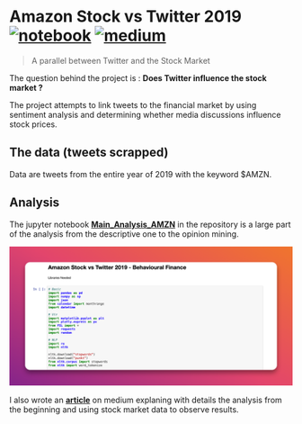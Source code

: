 # Amazon Stock vs Twitter 2019 [![notebook](https://img.shields.io/badge/notebook-amazon_analysis-black?style=flat-square)](https://github.com/npogeant/parisian_rents/blob/master/notebooks/Modeling.ipynb) [![medium](https://img.shields.io/badge/medium-amazon_analysis-blue?style=flat-square)](https://npogeant.medium.com/the-amazon-stock-vs-twitter-in-2019-931c88831fc1)
> A parallel between Twitter and the Stock Market

The question behind the project is : **Does Twitter influence the stock market ?**

The project attempts to link tweets to the financial market by using sentiment analysis and determining whether media discussions influence stock prices.

## The data (tweets scrapped)

Data are tweets from the entire year of 2019 with the keyword $AMZN.

## Analysis

The jupyter notebook **[Main_Analysis_AMZN](https://github.com/npogeant/parisian_rents/blob/master/notebooks/Modeling.ipynb)** in the repository is a large part of the analysis from the descriptive one to the opinion mining.

<p align="center">
  <img src="Utils/notebook.png" alt="Notebook" width="738">
</p>

I also wrote an **[article](https://npogeant.medium.com/the-amazon-stock-vs-twitter-in-2019-931c88831fc1)** on medium explaning with details the analysis from the beginning and using stock market data to observe results.